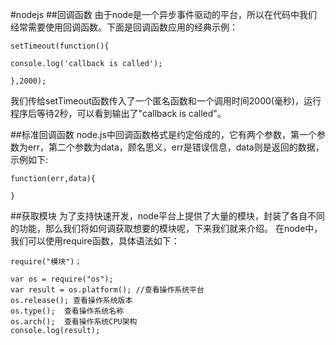 #nodejs
##回调函数
由于node是一个异步事件驱动的平台，所以在代码中我们经常需要使用回调函数。下面是回调函数应用的经典示例：

	setTimeout(function(){

	console.log('callback is called');

	},2000);

我们传给setTimeout函数传入了一个匿名函数和一个调用时间2000(毫秒)，运行程序后等待2秒，可以看到输出了"callback is called"。

##标准回调函数
node.js中回调函数格式是约定俗成的，它有两个参数，第一个参数为err，第二个参数为data，顾名思义，err是错误信息，data则是返回的数据，示例如下:

	function(err,data){

	}

##获取模块
为了支持快速开发，node平台上提供了大量的模块，封装了各自不同的功能，那么我们将如何调获取想要的模块呢，下来我们就来介绍。 在node中，我们可以使用require函数，具体语法如下：

	require("模块")；

	var os = require("os"); 
	var result = os.platform(); //查看操作系统平台           
	os.release(); 查看操作系统版本           
	os.type();  查看操作系统名称           
	os.arch();  查看操作系统CPU架构 
	console.log(result);